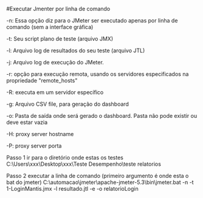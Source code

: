 #Executar Jmenter por linha de comando

-n: Essa opção diz para o JMeter ser executado apenas por linha de comando (sem a interface gráfica)

-t: Seu script plano de teste (arquivo JMX)

-l: Arquivo log de resultados do seu teste (arquivo JTL)

-j: Arquivo log de execução do JMeter.

-r: opção para execução remota, usando os servidores especificados na propriedade "remote_hosts"

-R: executa em um servidor específico

-g: Arquivo CSV file, para geração do dashboard

-o: Pasta de saída onde será gerado o dashboard. Pasta não pode existir ou deve estar vazia

-H: proxy server hostname

-P: proxy server porta


Passo 1
ir para o diretório onde estas os testes
C:\Users\xxx\Desktop\xxx\Teste Desempenho\teste relatorios

Passo 2
executar a linha de comando (primeiro argumento é onde esta o bat do jmeter)
C:\automacao\jmeter\apache-jmeter-5.3\bin\jmeter.bat -n -t 1-LoginMantis.jmx -l resultado.jtl -e -o relatorioLogin